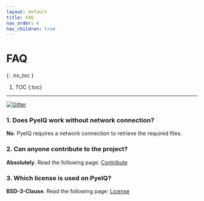 ```yaml
---
layout: default
title: FAQ
nav_order: 4
has_children: true
---
```


# FAQ
{: .no_toc }

1. TOC
{:toc}
---

[![Gitter][gitter-image]][gitter-url]

### 1. Does PyeIQ work without network connection?

**No**. PyeIQ requires a network connection to retrieve the required files.

### 2. Can anyone contribute to the project?

**Absolutely**. Read the following page: [Contribute][contribute_link]

### 3. Which license is used on PyeIQ?

**BSD-3-Clause**. Read the following page: [License][license_link]

[gitter-url]: https://gitter.im/pyeiq-imx/community?utm_source=badge&utm_medium=badge&utm_campaign=pr-badge
[gitter-image]: https://badges.gitter.im/pyeiq-imx/community.svg

[contribute_link]: https://pyeiq.dev/3_faq/3_1_contribute.html
[license_link]: https://pyeiq.dev/3_faq/3_2_license.html
